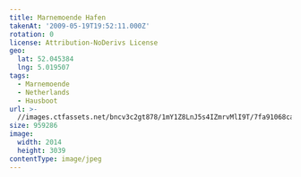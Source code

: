 ```yaml
---
title: Marnemoende Hafen
takenAt: '2009-05-19T19:52:11.000Z'
rotation: 0
license: Attribution-NoDerivs License
geo:
  lat: 52.045384
  lng: 5.019507
tags:
  - Marnemoende
  - Netherlands
  - Hausboot
url: >-
  //images.ctfassets.net/bncv3c2gt878/1mY1Z8LnJ5s4IZmrvMlI9T/7fa91068ca5b091c43ed2147e007012b/marnemoende-hafen_4359064280_o
size: 959286
image:
  width: 2014
  height: 3039
contentType: image/jpeg
---
```


